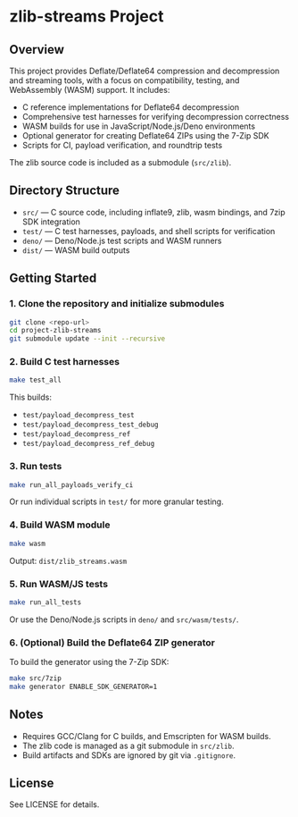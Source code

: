 # zlib-streams Project

## Overview

This project provides Deflate/Deflate64 compression and decompression and streaming tools, with a focus on compatibility, testing, and WebAssembly (WASM) support. It includes:

- C reference implementations for Deflate64 decompression
- Comprehensive test harnesses for verifying decompression correctness
- WASM builds for use in JavaScript/Node.js/Deno environments
- Optional generator for creating Deflate64 ZIPs using the 7-Zip SDK
- Scripts for CI, payload verification, and roundtrip tests

The zlib source code is included as a submodule (`src/zlib`).

## Directory Structure

- `src/` — C source code, including inflate9, zlib, wasm bindings, and 7zip SDK integration
- `test/` — C test harnesses, payloads, and shell scripts for verification
- `deno/` — Deno/Node.js test scripts and WASM runners
- `dist/` — WASM build outputs

## Getting Started

### 1. Clone the repository and initialize submodules
```sh
git clone <repo-url>
cd project-zlib-streams
git submodule update --init --recursive
```

### 2. Build C test harnesses
```sh
make test_all
```
This builds:
- `test/payload_decompress_test`
- `test/payload_decompress_test_debug`
- `test/payload_decompress_ref`
- `test/payload_decompress_ref_debug`

### 3. Run tests
```sh
make run_all_payloads_verify_ci
```
Or run individual scripts in `test/` for more granular testing.

### 4. Build WASM module
```sh
make wasm
```
Output: `dist/zlib_streams.wasm`

### 5. Run WASM/JS tests
```sh
make run_all_tests
```
Or use the Deno/Node.js scripts in `deno/` and `src/wasm/tests/`.

### 6. (Optional) Build the Deflate64 ZIP generator
To build the generator using the 7-Zip SDK:
```sh
make src/7zip
make generator ENABLE_SDK_GENERATOR=1
```

## Notes
- Requires GCC/Clang for C builds, and Emscripten for WASM builds.
- The zlib code is managed as a git submodule in `src/zlib`.
- Build artifacts and SDKs are ignored by git via `.gitignore`.

## License
See LICENSE for details.
